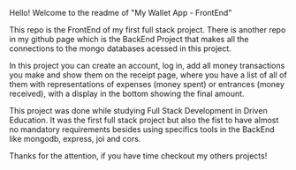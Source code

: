 Hello! Welcome to the readme of "My Wallet App - FrontEnd"

This repo is the FrontEnd of my first full stack project.
There is another repo in my github page which is the BackEnd Project that makes all the connections to the mongo databases acessed in this project.

In this project you can create an account, log in, add all money transactions you make and show them on the receipt page, where you have a list of all of them with representations of expenses (money spent) or entrances (money received), with a display in the bottom showing the final amount.

This project was done while studying Full Stack Development in Driven Education. It was the first full stack project but also the fist to have almost no mandatory requirements besides using specifics tools in the BackEnd like mongodb, express, joi and cors.

Thanks for the attention, if you have time checkout my others projects!